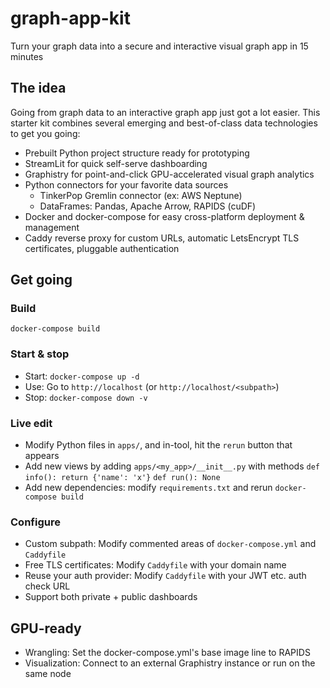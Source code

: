 # graph-app-kit

Turn your graph data into a secure and interactive visual graph app in 15 minutes

## The idea

Going from graph data to an interactive graph app just got a lot easier. This starter kit combines several emerging and best-of-class data technologies to get you going:

* Prebuilt Python project structure ready for prototyping
* StreamLit for quick self-serve dashboarding
* Graphistry for point-and-click GPU-accelerated visual graph analytics
* Python connectors for your favorite data sources
   * TinkerPop Gremlin connector (ex: AWS Neptune)
   * DataFrames: Pandas, Apache Arrow, RAPIDS (cuDF)
* Docker and docker-compose for easy cross-platform deployment & management
* Caddy reverse proxy for custom URLs, automatic LetsEncrypt TLS certificates, pluggable authentication


## Get going

### Build

```
docker-compose build
```

### Start & stop

* Start: `docker-compose up -d`
* Use: Go to `http://localhost` (or `http://localhost/<subpath>`)
* Stop: `docker-compose down -v`

### Live edit

* Modify Python files in `apps/`, and in-tool, hit the `rerun` button that appears
* Add new views by adding `apps/<my_app>/__init__.py` with methods `def info(): return {'name': 'x'}` `def run(): None`
* Add new dependencies: modify `requirements.txt` and rerun `docker-compose build`

### Configure

* Custom subpath: Modify commented areas of `docker-compose.yml` and `Caddyfile`
* Free TLS certificates: Modify `Caddyfile` with your domain name
* Reuse your auth provider: Modify `Caddyfile` with your JWT etc. auth check URL
* Support both private + public dashboards

## GPU-ready

* Wrangling: Set the docker-compose.yml's base image line to RAPIDS 
* Visualization: Connect to an external Graphistry instance or run on the same node
